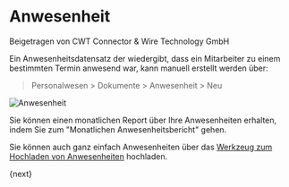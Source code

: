 # Anwesenheit
<span class="text-muted contributed-by">Beigetragen von CWT Connector & Wire Technology GmbH</span>

Ein Anwesenheitsdatensatz der wiedergibt, dass ein Mitarbeiter zu einem bestimmten Termin anwesend war, kann manuell erstellt werden über:

> Personalwesen > Dokumente > Anwesenheit > Neu

<img class="screenshot" alt="Anwesenheit" src="{{docs_base_url}}/assets/img/human-resources/attendence.png">

Sie können einen monatlichen Report über Ihre Anwesenheiten erhalten, indem Sie zum "Monatlichen Anwesenheitsbericht" gehen.

Sie können auch ganz einfach Anwesenheiten über das [Werkzeug zum Hochladen von Anwesenheiten](/docs/user/manual/de/human-resources/tools/upload-attendance.html) hochladen.

{next}
